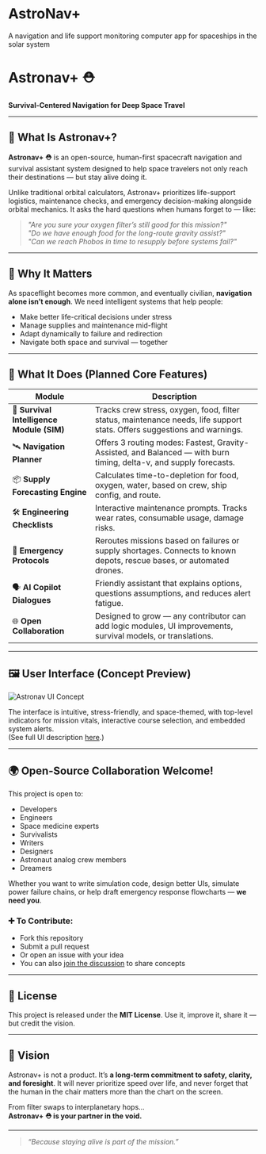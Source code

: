# AstroNav+
A navigation and life support monitoring computer app for spaceships in the solar system 
# Astronav+ ⛑️  
**Survival-Centered Navigation for Deep Space Travel**

---

## 🚀 What Is Astronav+?

**Astronav+ ⛑️** is an open-source, human-first spacecraft navigation and survival assistant system designed to help space travelers not only reach their destinations — but stay alive doing it.

Unlike traditional orbital calculators, Astronav+ prioritizes life-support logistics, maintenance checks, and emergency decision-making alongside orbital mechanics. It asks the hard questions when humans forget to — like:  

> _"Are you sure your oxygen filter’s still good for this mission?"_  
> _"Do we have enough food for the long-route gravity assist?"_  
> _"Can we reach Phobos in time to resupply before systems fail?"_

---

## 🌌 Why It Matters

As spaceflight becomes more common, and eventually civilian, **navigation alone isn’t enough**. We need intelligent systems that help people:

- Make better life-critical decisions under stress
- Manage supplies and maintenance mid-flight
- Adapt dynamically to failure and redirection
- Navigate both space and survival — together

---

## 🔧 What It Does (Planned Core Features)

| Module                  | Description |
|-------------------------|-------------|
| 🧠 **Survival Intelligence Module (SIM)** | Tracks crew stress, oxygen, food, filter status, maintenance needs, life support stats. Offers suggestions and warnings. |
| 🛰️ **Navigation Planner** | Offers 3 routing modes: Fastest, Gravity-Assisted, and Balanced — with burn timing, delta-v, and supply forecasts. |
| 📦 **Supply Forecasting Engine** | Calculates time-to-depletion for food, oxygen, water, based on crew, ship config, and route. |
| 🛠️ **Engineering Checklists** | Interactive maintenance prompts. Tracks wear rates, consumable usage, damage risks. |
| 🚨 **Emergency Protocols** | Reroutes missions based on failures or supply shortages. Connects to known depots, rescue bases, or automated drones. |
| 🗣️ **AI Copilot Dialogues** | Friendly assistant that explains options, questions assumptions, and reduces alert fatigue. |
| 🌐 **Open Collaboration** | Designed to grow — any contributor can add logic modules, UI improvements, survival models, or translations. |

---

## 🖼️ User Interface (Concept Preview)

![Astronav UI Concept](link-to-your-ui-image.png)

The interface is intuitive, stress-friendly, and space-themed, with top-level indicators for mission vitals, interactive course selection, and embedded system alerts.  
(See full UI description [here](link-to-ui-description-or-page).)

---

## 🌍 Open-Source Collaboration Welcome!

This project is open to:
- Developers
- Engineers
- Space medicine experts
- Survivalists
- Writers
- Designers
- Astronaut analog crew members
- Dreamers

Whether you want to write simulation code, design better UIs, simulate power failure chains, or help draft emergency response flowcharts — **we need you**.

### ➕ To Contribute:
- Fork this repository
- Submit a pull request
- Or open an issue with your idea
- You can also [join the discussion](#) to share concepts

---

## 📜 License

This project is released under the **MIT License**. Use it, improve it, share it — but credit the vision.

---

## 🌠 Vision

Astronav+ is not a product. It’s **a long-term commitment to safety, clarity, and foresight**. It will never prioritize speed over life, and never forget that the human in the chair matters more than the chart on the screen.

From filter swaps to interplanetary hops...  
**Astronav+ ⛑️ is your partner in the void.**

---

> *“Because staying alive is part of the mission.”*
